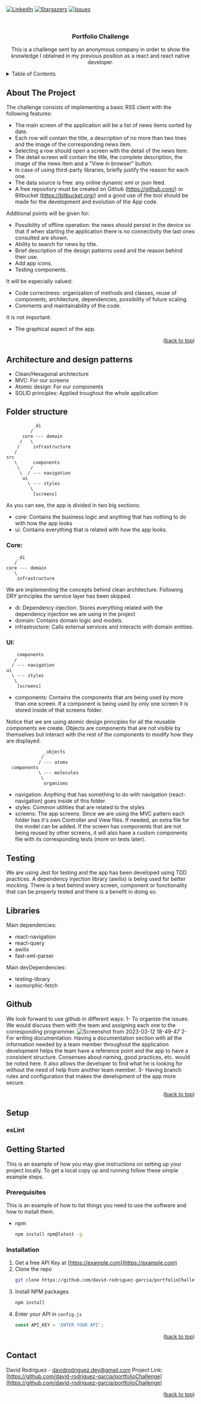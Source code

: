 <a name="readme-top"></a>


[![LinkedIn][linkedin-shield]][linkedin-url]
[![Stargazers][stars-shield]][stars-url]
[![Issues][issues-shield]][issues-url]


<br />
<div align="center">
<h3 align="center">Portfolio Challenge</h3>

  <p align="center">
    This is a challenge sent by an anonymous company in order to show the knowledge I obtained in my previous position as a react and react native developer.
  </p>
</div>



<!-- TABLE OF CONTENTS -->
<details>
  <summary>Table of Contents</summary>
  <ol>
    <li>
      <a href="#about-the-project">About The Project</a>
    </li>
        <li><a href="#architecture-and-design-patterns">Architecture and design patterns</a></li>
        <li><a href="#folder-structure">Folder structure</a></li>
        <li><a href="#testing">Testing</a></li>
        <li><a href="#libraries">Libraries</a></li>
        <li><a href="#github">Github</a></li>
    <li>
      <a href="#getting-started">Getting Started</a>
      <ul>
        <li><a href="#prerequisites">Prerequisites</a></li>
        <li><a href="#installation">Installation</a></li>
      </ul>
    </li>
    <li><a href="#contact">Contact</a></li>
  </ol>
</details>



<!-- ABOUT THE PROJECT -->
## About The Project

The challenge consists of implementing a basic RSS client with the following features:
- The main screen of the application will be a list of news items sorted by date.
- Each row will contain the title, a description of no more than two lines and the image of the corresponding news item.
- Selecting a row should open a screen with the detail of the news item.
- The detail screen will contain the title, the complete description, the image of the news item and a "View in browser" button.
- In case of using third-party libraries, briefly justify the reason for each one.
- The data source is free: any online dynamic xml or json feed.
- A free repository must be created on Github (https://github.com/) or Bitbucket (https://bitbucket.org/) and a good use of the tool should be made for the development and evolution of the App code.

Additional points will be given for:
- Possibility of offline operation: the news should persist in the device so that if when starting the application there is no connectivity the last ones consulted are shown.
- Ability to search for news by title.
- Brief description of the design patterns used and the reason behind their use.
- Add app icons.
- Testing components.

It will be especially valued:
- Code correctness: organization of methods and classes, reuse of components, architecture, dependencies, possibility of future scaling.
- Comments and maintainability of the code.

It is not important:
- The graphical aspect of the app.

<p align="right">(<a href="#readme-top">back to top</a>)</p>


## Architecture and design patterns

- Clean/Hexagonal architecture
- MVC: For our screens
- Atomic design: For our components
- SOLID principles: Applied troughout the whole application

## Folder structure

              _di
             /
          core --- domain
         /   \                                  
        /     infrastructure
       /
    src
       \      components
        \    /
         \  / --- navigation
          ui
            \ --- styles
             \
              [screens]

As you can see, the app is divided in two big sections:
- core: Contains the business logic and anything that has nothing to do with how the app looks 
- ui: Contains everything that is related with how the app looks.

### Core:

        _di
       /
    core --- domain
       \
        infrastructure

We are implementing the concepts behind clean architecture. Following DRY principles the service layer has been skipped.
- di: Dependency injection. Stores everything related with the dependency injection we are using in the project
- domain: Contains domain logic and models.
- infrastructure: Calls external services and interacts with domain entities.

### UI:

        components
       /
      / --- navigation
    ui
      \ --- styles
       \
        [screens]

- components: Contains the components that are being used by more than one screen. If a component is being used by only one screen it is stored inside of that screens folder.

Notice that we are using atomic design principles for all the reusable components we create. Objects are components that are not visible by themselves but interact with the rest of the components to modify how they are displayed.

                  _objects
                 /
                / --- atoms
      components
                \ --- molecules
                 \
                  organisms

- navigation: Anything that has something to do with navigation (react-navigation) goes inside of this folder.
- styles: Common utilities that are related to the styles
- screens: The app screens. Since we are using the MVC pattern each folder has it's own Controller and View files. If needed, an extra file for the model can be added. If the screen has components that are not being reused by other screens, it will also have a custom components file with its corresponding tests (more on tests later).

## Testing

We are using Jest for testing and the app has been developed using TDD practices. A dependency injection library (awilix) is being used for better mocking. There is a test behind every screen, component or functionality that can be properly tested and there is a benefit in doing so.

## Libraries

Main dependencies:
- react-navigation
- react-query
- awilix
- fast-xml-parser

Main devDependencies:
- testing-library
- isomorphic-fetch

## Github

We look forward to use github in different ways:
1- To organize the issues. We would discuss them with the team and assigning each one to the corresponding programmer.
![Screenshot from 2023-03-12 18-49-47](https://user-images.githubusercontent.com/71403641/224562885-2c6b26b7-17a6-4ad3-84ef-e0afa6a95d03.png)
2- For writing documentation. Having a documentation section with all the information needed by a team member throughout the application development helps the team have a reference point and the app to have a consistent structure. Consenses about naming, good practices, etc. would be noted here. It also allows the developer to find what he is looking for without the need of help from another team member.
3- Having branch rules and configuration that makes the development of the app more secure.

<p align="right">(<a href="#readme-top">back to top</a>)</p>

## Setup
### esLint

<!-- GETTING STARTED -->
## Getting Started

This is an example of how you may give instructions on setting up your project locally.
To get a local copy up and running follow these simple example steps.

### Prerequisites

This is an example of how to list things you need to use the software and how to install them.
* npm
  ```sh
  npm install npm@latest -g
  ```

### Installation

1. Get a free API Key at [https://example.com](https://example.com)
2. Clone the repo
   ```sh
   git clone https://github.com/david-rodriguez-garcia/portfolioChallenge.git
   ```
3. Install NPM packages
   ```sh
   npm install
   ```
4. Enter your API in `config.js`
   ```js
   const API_KEY = 'ENTER YOUR API';
   ```

<p align="right">(<a href="#readme-top">back to top</a>)</p>


<!-- CONTACT -->
## Contact

David Rodriguez - davidrodriguez.dev@gmail.com
Project Link: [https://github.com/david-rodriguez-garcia/portfolioChallenge](https://github.com/david-rodriguez-garcia/portfolioChallenge)

<p align="right">(<a href="#readme-top">back to top</a>)</p>



<!-- MARKDOWN LINKS & IMAGES -->
<!-- https://www.markdownguide.org/basic-syntax/#reference-style-links -->
[stars-shield]: https://img.shields.io/github/stars/David-Rodriguez-Garcia/portfolioChallenge.svg?style=for-the-badge
[stars-url]: https://github.com/David-Rodriguez-Garcia/portfolioChallenge/stargazers
[issues-shield]: https://img.shields.io/github/issues/david-rodriguez-garcia/portfolioChallenge.svg?style=for-the-badge
[issues-url]: https://github.com/david-rodriguez-garcia/portfolioChallenge/issues
[linkedin-shield]: https://img.shields.io/badge/-LinkedIn-black.svg?style=for-the-badge&logo=linkedin&colorB=555
[linkedin-url]: https://linkedin.com/in/davirodr
[React.js]: https://img.shields.io/badge/React-20232A?style=for-the-badge&logo=react&logoColor=61DAFB
[React-url]: https://reactjs.org/
